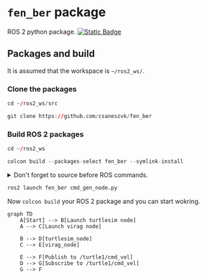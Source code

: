 # `fen_ber` package
ROS 2 python package.  [![Static Badge](https://img.shields.io/badge/ROS_2-Humble-34aec5)](https://docs.ros.org/en/humble/)
## Packages and build

It is assumed that the workspace is `~/ros2_ws/`.

### Clone the packages
``` r
cd ~/ros2_ws/src
```
``` r
git clone https://github.com/csaneszvk/fen_ber
```

### Build ROS 2 packages
``` r
cd ~/ros2_ws
```
``` r
colcon build --packages-select fen_ber --symlink-install
```

<details>
<summary> Don't forget to source before ROS commands.</summary>

``` bash
source ~/ros2_ws/install/setup.bash
```
</details>

``` r
ros2 launch fen_ber cmd_gen_node.py
```
Now `colcon build` your ROS 2 package and you can start wokring.
```mermaid
graph TD
    A[Start] --> B[Launch turtlesim node]
    A --> C[Launch virag node]
    
    B --> D[turtlesim_node]
    C --> E[virag_node]

    E --> F[Publish to /turtle1/cmd_vel]
    D --> G[Subscribe to /turtle1/cmd_vel]
    G --> F
```